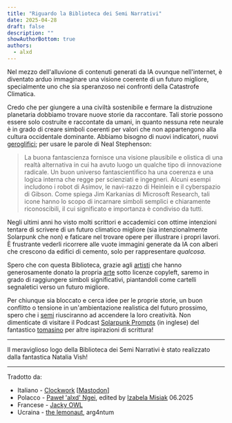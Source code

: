 ```yaml
---
title: "Riguardo la Biblioteca dei Semi Narrativi"
date: 2025-04-28
draft: false
description: ""
showAuthorBottom: true
authors:
  - alxd
---
```


Nel mezzo dell'alluvione di contenuti generati da IA ovunque nell'internet, è diventato arduo immaginare una visione coerente di un futuro migliore, specialmente uno che sia speranzoso nei confronti della Catastrofe Climatica.

Credo che per giungere a una civiltà sostenibile e fermare la distruzione planetaria dobbiamo trovare nuove storie da raccontare. Tali storie possono essere solo costruite e raccontate da umani, in quanto nessuna rete neurale è in grado di creare simboli coerenti per valori che non appartengono alla cultura occidentale dominante. Abbiamo bisogno di nuovi indicatori, nuovi [geroglifici](https://web.archive.org/web/20120410060017/http://www.worldpolicy.org/journal/fall2011/innovation-starvation); per usare le parole di Neal Stephenson:

> La buona fantascienza fornisce una visione plausibile e olistica di una realtà alternativa in cui ha avuto luogo un qualche tipo di innovazione radicale. Un buon universo fantascientifico ha una coerenza e una logica interna che regge per scienziati e ingegneri. Alcuni esempi includono i robot di Asimov, le navi-razzo di Heinlein e il cyberspazio di Gibson. Come spiega Jim Karkanias di Microsoft Research, tali icone hanno lo scopo di incarnare simboli semplici e chiaramente riconoscibili, il cui significato e importanza è condiviso da tutti.

Negli ultimi anni ho visto molti scrittori e accademici con ottime intenzioni tentare di scrivere di un futuro climatico migliore (sia intenzionalmente Solarpunk che non) e faticare nel trovare opere per illustrare i propri lavori. È frustrante vederli ricorrere alle vuote immagini generate da IA con alberi che crescono da edifici di cemento, solo per rappresentare _qualcosa_.

Spero che con questa Biblioteca, grazie agli [artisti](/authors/) che hanno generosamente donato la propria [arte](/art/) sotto licenze copyleft, saremo in grado di raggiungere simboli significativi, piantandoli come cartelli segnaletici verso un futuro migliore.

Per chiunque sia bloccato e cerca idee per le proprie storie, un buon conflitto o tensione in un'ambientazione realistica del futuro prossimo, spero che i [semi](/seeds/) riusciranno ad accendere la loro creatività. Non dimenticate di visitare il Podcast [Solarpunk Prompts](https://podcast.tomasino.org/@SolarpunkPrompts) (in inglese) del fantastico [tomasino](https://tomasino.org/) per altre ispirazioni di scrittura!

---

Il meraviglioso logo della Biblioteca dei Semi Narrativi è stato realizzato dalla fantastica Natalia Vish!

---

Tradotto da:

- Italiano - [Clockwork](https://clockwooork.github.io/) [[Mastodon](https://sociale.network/@clockwooork)]
- Polacco - [Paweł 'alxd' Ngei](/authors/alxd), edited by [Izabela Misiak](https://mastodon.social/@izabelamisiak) 06.2025
- Francese - [Jacky OWL](/authors/jackyowl)
- Ucraina - [the lemonaut](/authors/thelemonaut), arg4ntum